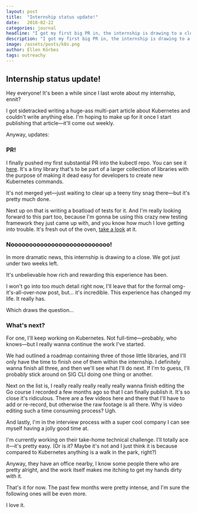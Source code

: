 ```yaml
---
layout: post
title:  "Internship status update!"
date:   2018-02-22
categories: journal
headline: "I got my first big PR in, the internship is drawing to a close, and I'm in the interview process with a super cool company!"
description: "I got my first big PR in, the internship is drawing to a close, and I'm in the interview process with a super cool company!"
image: /assets/posts/k8s.png
author: Ellen Körbes
tags: outreachy
---
```


## Internship status update!

Hey everyone! It's been a while since I last wrote about my internship, ennit?

I got sidetracked writing a huge-ass multi-part article about Kubernetes and couldn't write anything else. I'm hoping to make up for it once I start publishing that article—it'll come out weekly.

Anyway, updates: 

### PR!

I finally pushed my first substantial PR into the kubectl repo. You can see it [here](https://github.com/kubernetes/kubectl/pull/301). It's a tiny library that's to be part of a larger collection of libraries with the purpose of making it dead easy for developers to create new Kubernetes commands.

It's not merged yet—just waiting to clear up a teeny tiny snag there—but it's pretty much done.

Next up on that is writing a boatload of tests for it. And I'm really looking forward to this part too, because I'm gonna be using this crazy new testing framework they just came up with, and you know how much I love getting into trouble. It's fresh out of the oven, [take a look](https://godoc.org/github.com/kubernetes-sig-testing/frameworks/integration) at it.

### Nooooooooooooooooooooooooooo!

In more dramatic news, this internship is drawing to a close. We got just under two weeks left.

It's unbelievable how rich and rewarding this experience has been.

I won't go into too much detail right now, I'll leave that for the formal omg-it's-all-over-now post, but... it's incredible. This experience has changed my life. It really has.

Which draws the question...

### What's next?

For one, I'll keep working on Kubernetes. Not full-time—probably, who knows—but I really wanna continue the work I've started. 

We had outlined a roadmap containing three of those little libraries, and I'll only have the time to finish one of them within the internship. I definitely wanna finish all three, and then we'll see what I'll do next. If I'm to guess, I'll probably stick around on SIG CLI doing one thing or another.

Next on the list is, I really really really really really wanna finish editing the Go course I recorded a few months ago so that I can finally publish it. It's so close it's ridiculous. There are a few videos here and there that I'll have to add or re-record, but otherwise the raw footage is all there. Why is video editing such a time consuming process? Ugh.

And lastly, I'm in the interview process with a super cool company I can see myself having a jolly good time at.

I'm currently working on their take-home technical challenge. I'll totally ace it—it's pretty easy. (Or is it? Maybe it's not and I just think it is because compared to Kubernetes anything is a walk in the park, right?)

Anyway, they have an office nearby, I know some people there who are pretty alright, and the work itself makes me itching to get my hands dirty with it.

That's it for now. The past few months were pretty intense, and I'm sure the following ones will be even more.

I love it.